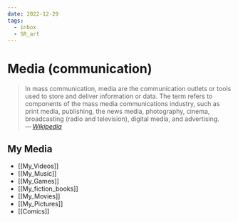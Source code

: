 ```yaml
---
date: 2022-12-29
tags:
  - inbox
  - SR_art
---
```


# Media (communication)

> In mass communication, media are the communication outlets or tools used to
> store and deliver information or data. The term refers to components of the
> mass media communications industry, such as print media, publishing, the news
> media, photography, cinema, broadcasting (radio and television), digital
> media, and advertising.\
> — <cite>[Wikipedia](https://en.wikipedia.org/wiki/Media_\(communication\))</cite>

## My Media

- [[My_Videos]]
- [[My_Music]]
- [[My_Games]]
- [[My_fiction_books]]
- [[My_Movies]]
- [[My_Pictures]]
- [[Comics]]

